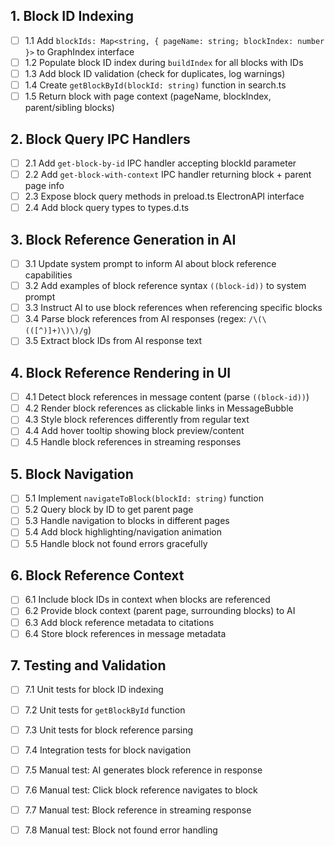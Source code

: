 ## 1. Block ID Indexing
- [ ] 1.1 Add `blockIds: Map<string, { pageName: string; blockIndex: number }>` to GraphIndex interface
- [ ] 1.2 Populate block ID index during `buildIndex` for all blocks with IDs
- [ ] 1.3 Add block ID validation (check for duplicates, log warnings)
- [ ] 1.4 Create `getBlockById(blockId: string)` function in search.ts
- [ ] 1.5 Return block with page context (pageName, blockIndex, parent/sibling blocks)

## 2. Block Query IPC Handlers
- [ ] 2.1 Add `get-block-by-id` IPC handler accepting blockId parameter
- [ ] 2.2 Add `get-block-with-context` IPC handler returning block + parent page info
- [ ] 2.3 Expose block query methods in preload.ts ElectronAPI interface
- [ ] 2.4 Add block query types to types.d.ts

## 3. Block Reference Generation in AI
- [ ] 3.1 Update system prompt to inform AI about block reference capabilities
- [ ] 3.2 Add examples of block reference syntax `((block-id))` to system prompt
- [ ] 3.3 Instruct AI to use block references when referencing specific blocks
- [ ] 3.4 Parse block references from AI responses (regex: `/\(\(([^)]+)\)\)/g`)
- [ ] 3.5 Extract block IDs from AI response text

## 4. Block Reference Rendering in UI
- [ ] 4.1 Detect block references in message content (parse `((block-id))`)
- [ ] 4.2 Render block references as clickable links in MessageBubble
- [ ] 4.3 Style block references differently from regular text
- [ ] 4.4 Add hover tooltip showing block preview/content
- [ ] 4.5 Handle block references in streaming responses

## 5. Block Navigation
- [ ] 5.1 Implement `navigateToBlock(blockId: string)` function
- [ ] 5.2 Query block by ID to get parent page
- [ ] 5.3 Handle navigation to blocks in different pages
- [ ] 5.4 Add block highlighting/navigation animation
- [ ] 5.5 Handle block not found errors gracefully

## 6. Block Reference Context
- [ ] 6.1 Include block IDs in context when blocks are referenced
- [ ] 6.2 Provide block context (parent page, surrounding blocks) to AI
- [ ] 6.3 Add block reference metadata to citations
- [ ] 6.4 Store block references in message metadata

## 7. Testing and Validation
- [ ] 7.1 Unit tests for block ID indexing
- [ ] 7.2 Unit tests for `getBlockById` function
- [ ] 7.3 Unit tests for block reference parsing
- [ ] 7.4 Integration tests for block navigation
- [ ] 7.5 Manual test: AI generates block reference in response
- [ ] 7.6 Manual test: Click block reference navigates to block
- [ ] 7.7 Manual test: Block reference in streaming response
- [ ] 7.8 Manual test: Block not found error handling

